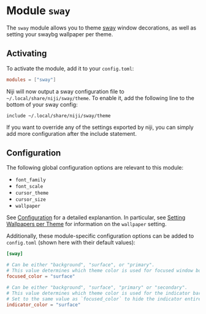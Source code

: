 # Module `sway`

The `sway` module allows you to theme [sway](https://github.com/swaywm/sway) window decorations,
as well as setting your swaybg wallpaper per theme.

## Activating

To activate the module, add it to your `config.toml`:

```toml
modules = ["sway"]
```

Niji will now output a sway configuration file to `~/.local/share/niji/sway/theme`.
To enable it, add the following line to the bottom of your sway config:

```
include ~/.local/share/niji/sway/theme
```

If you want to override any of the settings exported by niji, you can simply add more configuration
after the include statement.

## Configuration

The following global configuration options are relevant to this module:

- `font_family`
- `font_scale`
- `cursor_theme`
- `cursor_size`
- `wallpaper`

See [Configuration](../configuration.md) for a detailed explanantion. In particular,
see [Setting Wallpapers per Theme](../configuration.md#setting-wallpapers-per-theme)
for information on the `wallpaper` setting.

Additionally, these module-specific configuration options can be added to `config.toml`
(shown here with their default values):

```toml
[sway]

# Can be either "background", "surface", or "primary".
# This value determines which theme color is used for focused window borders.
focused_color = "surface"

# Can be either "background", "surface", "primary" or "secondary".
# This value determines which theme color is used for the indicator bar.
# Set to the same value as `focused_color` to hide the indicator entirely.
indicator_color = "surface"
```
